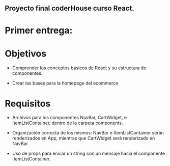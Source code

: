 ## Proyecto final coderHouse curso React.

# Primer entrega:

# Objetivos

- Comprender los conceptos básicos de React y su estructura de componentes.

- Crear las bases para la homepage del ecommerce

# Requisitos

- Archivos para los componentes NavBar, CartWidget, e ItemListContainer, dentro de la carpeta components.

- Organización correcta de los mismos: NavBar e ItemListContainer serán renderizados en App, mientras que CartWidget será renderizado en NavBar.

- Uso de props para enviar un string con un mensaje hacia el componente ItemListContainer.
